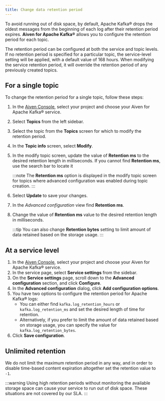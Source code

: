 ```yaml
---
title: Change data retention period
---
```


To avoid running out of disk space, by default, Apache Kafka® drops the oldest messages from the beginning of each log after their retention period expires.
**Aiven for Apache Kafka®** allows you to configure the
retention period for each topic.

The retention period can be configured at both the service and topic
levels. If no retention period is specified for a particular topic, the
service-level setting will be applied, with a default value of 168
hours. When modifying the service retention period, it will override the
retention period of any previously created topics.

## For a single topic

To change the retention period for a single topic, follow these steps:

1.  In the [Aiven Console](https://console.aiven.io/), select your
    project and choose your Aiven for Apache Kafka® service.

2.  Select **Topics** from the left sidebar.

3.  Select the topic from the **Topics** screen for which to
    modify the retention period.

4.  In the **Topic info** screen, select **Modify**.

5.  In the modify topic screen, update the value of **Retention ms** to
    the desired retention length in milliseconds. If you cannot find
    **Retention ms**, use the search bar to locate it

    :::note
    The **Retention ms** option is displayed in the modify topic screen
    for topics where advanced configuration was enabled during topic
    creation.
    :::

6.  Select **Update** to save your changes.

7.  In the *Advanced configuration* view find **Retention ms**.

8.  Change the value of **Retention ms** value to the desired retention
    length in milliseconds.

    :::tip
    You can also change **Retention bytes** setting to limit
    amount of data retained based on the storage usage.
    :::

## At a service level

1.  In the [Aiven Console](https://console.aiven.io/), select your
    project and choose your Aiven for Apache Kafka® service.
2.  In the service page, select **Service settings** from the sidebar.
3.  On the **Service settings** page, scroll down to the **Advanced
    configuration** section, and click **Configure**.
4.  In the **Advanced configuration** dialog, click **Add configuration
    options**.
5.  You have two options to configure the retention period for Apache
    Kafka® logs:
    -   You can either find `kafka.log_retention_hours` or
        `kafka.log_retention_ms` and set the desired length of time for
        retention.
    -   Alternatively, if you prefer to limit the amount of data
        retained based on storage usage, you can specify the value for
        `kafka.log_retention_bytes`.
6.  Click **Save configuration**.

## Unlimited retention

We do not limit the maximum retention period in any way, and in order to
disable time-based content expiration altogether set the retention value
to `-1`.

:::warning
Using high retention periods without monitoring the available storage
space can cause your service to run out of disk space. These situations
are not covered by our SLA.
:::
